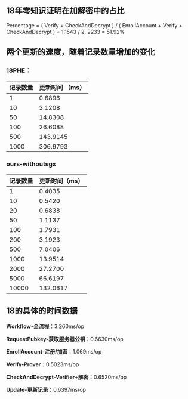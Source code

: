 ## 18年零知识证明在加解密中的占比

Percentage = ( Verify + CheckAndDecrypt ) / ( EnrollAccount + Verify + CheckAndDecrypt ) = 1.1543 / 2. 2233 = 51.92%

## 两个更新的速度，随着记录数量增加的变化

### 18PHE：

| 记录数量 | 更新时间 （ms） |
| -------- | :-------------- |
| 1        | 0.6896          |
| 10       | 3.1208          |
| 50       | 14.8308         |
| 100      | 26.6088         |
| 500      | 143.9145        |
| 1000     | 306.9793        |

### ours-withoutsgx

| 记录数量 | 更新时间（ms） |
| -------- | -------------- |
| 1        | 0.4035         |
| 10       | 0.5420         |
| 20       | 0.6838         |
| 50       | 1.1137         |
| 100      | 1.7931         |
| 200      | 3.1923         |
| 500      | 7.0406         |
| 1000     | 13.9514        |
| 2000     | 27.2700        |
| 5000     | 66.6197        |
| 10000    | 132.0617       |

### 

## 18的具体的时间数据

**Workflow-全流程**：3.260ms/op

**RequestPubkey-获取服务器公钥**：0.6630ms/op

**EnrollAccount-注册/加密**：1.069ms/op

**Verify-Prover**：0.5023ms/op

**CheckAndDecrypt-Verifier+解密**：0.6520ms/op

**Update-更新记录**：0.6397ms/op
